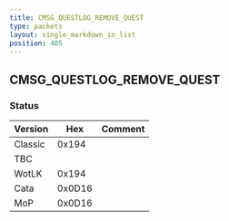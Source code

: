 ```yaml
---
title: CMSG_QUESTLOG_REMOVE_QUEST
type: packets
layout: single_markdown_in_list
position: 405
---
```


## CMSG_QUESTLOG_REMOVE_QUEST

### Status

Version    | Hex        | Comment
---------- | ---------- | ---------- 
Classic    | 0x194      | 
TBC        |            | 
WotLK      | 0x194      | 
Cata       | 0x0D16     | 
MoP        | 0x0D16     | 